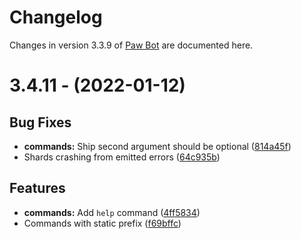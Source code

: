 # Changelog

Changes in version 3.3.9 of [Paw Bot](https://paw.bot) are documented here.

# 3.4.11 - (2022-01-12)

## Bug Fixes

- **commands:** Ship second argument should be optional ([814a45f](https://github.com/OfficialPawBot/paw-bot-overhaul/commit/814a45fb4c3e900e420a79f717d2d4ddf7f132cd))
- Shards crashing from emitted errors ([64c935b](https://github.com/OfficialPawBot/paw-bot-overhaul/commit/64c935bf4149848398166d41b9e4e5ad63bde1fa))

## Features

- **commands:** Add `help` command ([4ff5834](https://github.com/OfficialPawBot/paw-bot-overhaul/commit/4ff5834928da8521f123e208c4fedaa27aa0e4d6))
- Commands with static prefix ([f69bffc](https://github.com/OfficialPawBot/paw-bot-overhaul/commit/f69bffca668e9a93e75d0a783f654f89a61c4e73))